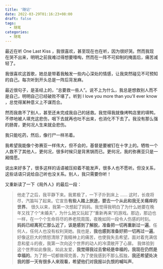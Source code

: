 ```yaml
---
title: '随记'
date: 2022-03-29T01:16:23+08:00
draft: false
tags:
  - 随笔
categories:
  - 随笔
---
```


最近在听 One Last Kiss ，我很喜欢，甚至现在也在听，因为很好哭。然而我现在哭不出来，明明之前我难过得想要嚎啕，然而在一阵不可抑制的掩面后，痛苦减轻了。

我很喜欢这首歌，她总是带着我触发一些内心深处的情感，让我突然碰见不可预知的自己。每次听到开头总是一阵后背发麻。

最近很句子，是圣经上的，“总要救一些人”。说不上为什么，我总是想救别人而不是自己，明明自己已经破败不堪了。听到 I love you more than you'll ever know ，总觉得某种意义上不谋而合。

然而我救不了别人，甚至还未完成我自己的拯救。我觉得我就像烤鸭店里的填鸭，不停地被人填充这悲伤，咽下去就再也吐不出来，也消化不下去了。我没有那么强的肠胃，更何况人生来就会悲伤。

我只能吃药，然后，像行尸一样吊着。

我希望我能像个弥赛亚一样伟大，但不会的，基督是要被钉在十字上的。牺牲一个人救不了其他人，更何况，很多时候只是背黑锅而已。更何况，我的弥赛亚只是一厢情愿。

说出来好多了，很多这样的话语被压抑着不能发声，很多人也不愿听。但没关系，这些话语只说给自己听也没关系。别人，我只需要你听！

又重新读了一下《局外人》的最后一段：

> 他走了之后，我平静下来。我累极了，一下子扑到床上 …… 这时，长夜将尽，汽笛叫了起来。它宣告**有些人踏上旅途，要去一个从此和我无关痛痒的世界**。
> 很久以来，我第一次想起了妈妈。我觉得我明白了为什么她要在晚年又找了个“未婚夫”，为什么她又玩起了“重新再来”的游戏。那边，那边也一样，在一个个生命将尽的养老院周围，夜晚如同一段令人伤感的时刻。
> **妈妈已经离死亡那么近了，该是感到了解脱，准备把一切再重新过一遍**。任何人，任何人也没有权利哭她。我也是，**我也感到准备好把一切再过一遍**。
> 好像这巨大的愤怒清除了我精神上的痛苦，也使我失去希望。面对着充满信息和星斗的夜，我第一次向这个世界的动人的冷漠敞开了心扉。
> 我体验到这个世界如此像我，如此友爱，**我觉得我过去曾经是幸福的，我现在仍然是幸福的**。为了把一切都做得完善，为了使我感到不那么孤独，**我还希望处决我的那一天有很多人来观看，希望他们对我报以仇恨的喊叫声**。
